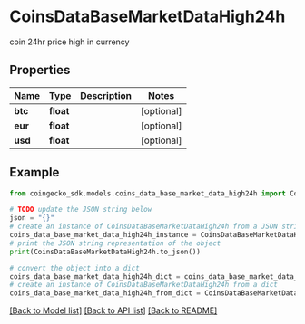 # CoinsDataBaseMarketDataHigh24h

coin 24hr price high in currency

## Properties

Name | Type | Description | Notes
------------ | ------------- | ------------- | -------------
**btc** | **float** |  | [optional] 
**eur** | **float** |  | [optional] 
**usd** | **float** |  | [optional] 

## Example

```python
from coingecko_sdk.models.coins_data_base_market_data_high24h import CoinsDataBaseMarketDataHigh24h

# TODO update the JSON string below
json = "{}"
# create an instance of CoinsDataBaseMarketDataHigh24h from a JSON string
coins_data_base_market_data_high24h_instance = CoinsDataBaseMarketDataHigh24h.from_json(json)
# print the JSON string representation of the object
print(CoinsDataBaseMarketDataHigh24h.to_json())

# convert the object into a dict
coins_data_base_market_data_high24h_dict = coins_data_base_market_data_high24h_instance.to_dict()
# create an instance of CoinsDataBaseMarketDataHigh24h from a dict
coins_data_base_market_data_high24h_from_dict = CoinsDataBaseMarketDataHigh24h.from_dict(coins_data_base_market_data_high24h_dict)
```
[[Back to Model list]](../README.md#documentation-for-models) [[Back to API list]](../README.md#documentation-for-api-endpoints) [[Back to README]](../README.md)


